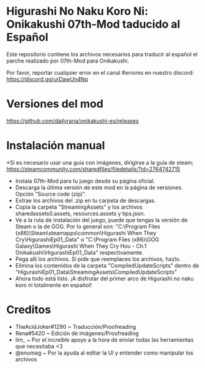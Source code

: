 # Higurashi No Naku Koro Ni: Onikakushi 07th-Mod taducido al Español

Este repositorio contiene los archivos necesarios para traducir al español el parche realizado por 07th-Mod para Onikakushi.

Por favor, reportar cualquier error en el canal #errores en nuestro discord: https://discord.gg/urDawUn4Nq 

# Versiones del mod

https://github.com/dailyrana/onikakushi-es/releases

# Instalación manual
*Si es necesario usar una guía con imágenes, dirigirse a la guía de steam; https://steamcommunity.com/sharedfiles/filedetails/?id=2764742715

- Instala 07th-Mod para tu juego desde su página oficial.
- Descarga la última versión de este mod en la página de versiones. Opción "Source code (zip)".
- Extrae los archivos del .zip en tu carpeta de descargas.
- Copia la carpeta "StreamingAssets" y los archivos sharedassets0.assets, resources.assets y tips.json.
- Ve a la ruta de instalación del juego, puede que tengas la versión de Steam o la de GOG. Por lo general son: "C:\Program Files (x86)\Steam\steamapps\common\Higurashi When They Cry\HigurashiEp01_Data" o "C:\Program Files (x86)\GOG Galaxy\Games\Higurashi When They Cry Hou - Ch.1 Onikakushi\HigurashiEp01_Data" respectivamente.
- Pega allí los archivos. Si pide que reemplaces los archivos, hazlo.
- Elimina los contenidos de la carpeta "CompiledUpdateScripts" dentro de "HigurashiEp01_Data\StreamingAssets\CompiledUpdateScripts"
- Ahora todo está listo. ¡A disfrutar del primer arco de Higurashi no naku koro ni totalmente en español!

# Creditos

- TheAcidJoker#1290 ~ Traducción/Proofreading
- Rena#5420 ~ Edición de imágenes/Proofreading
- lim_ ~ Por el increíble apoyo a la hora de enviar todas las herramientas que necesitaba <3
- @enumag ~ Por la ayuda al editar la UI y entender como manipular los archivos
